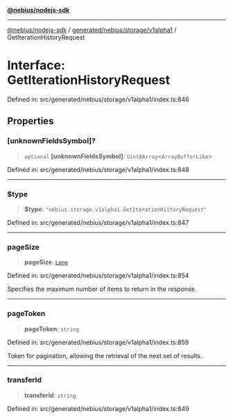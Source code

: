 [**@nebius/nodejs-sdk**](../../../../../README.md)

---

[@nebius/nodejs-sdk](../../../../../README.md) / [generated/nebius/storage/v1alpha1](../README.md) / GetIterationHistoryRequest

# Interface: GetIterationHistoryRequest

Defined in: src/generated/nebius/storage/v1alpha1/index.ts:846

## Properties

### \[unknownFieldsSymbol\]?

> `optional` **\[unknownFieldsSymbol\]**: `Uint8Array`\<`ArrayBufferLike`\>

Defined in: src/generated/nebius/storage/v1alpha1/index.ts:848

---

### $type

> **$type**: `"nebius.storage.v1alpha1.GetIterationHistoryRequest"`

Defined in: src/generated/nebius/storage/v1alpha1/index.ts:847

---

### pageSize

> **pageSize**: [`Long`](../../../../../runtime/protos/core/classes/Long.md)

Defined in: src/generated/nebius/storage/v1alpha1/index.ts:854

Specifies the maximum number of items to return in the response.

---

### pageToken

> **pageToken**: `string`

Defined in: src/generated/nebius/storage/v1alpha1/index.ts:859

Token for pagination, allowing the retrieval of the next set of results.

---

### transferId

> **transferId**: `string`

Defined in: src/generated/nebius/storage/v1alpha1/index.ts:849

